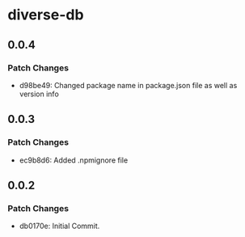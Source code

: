 # diverse-db

## 0.0.4

### Patch Changes

- d98be49: Changed package name in package.json file as well as version info

## 0.0.3

### Patch Changes

- ec9b8d6: Added .npmignore file

## 0.0.2

### Patch Changes

- db0170e: Initial Commit.
